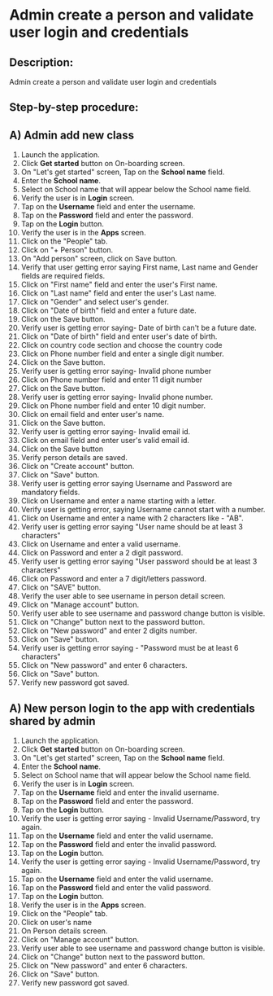 #  Admin create a person and validate user login and credentials
## Description:
 
Admin create a person and validate user login and credentials

## Step-by-step procedure:

## A) Admin add new class

1. Launch the application.
2. Click **Get started** button on On-boarding screen.
3. On "Let's get started" screen, Tap on the **School name** field.
4. Enter the **School name**.
5. Select on School name that will appear below the School name field.
6. Verify the user is in **Login** screen.
7. Tap on the **Username** field and enter the username.
8. Tap on the **Password** field and enter the password.
9. Tap on the **Login** button.
10. Verify the user is in the **Apps** screen.
11. Click on the "People" tab.
12. Click on "+ Person" button.
13. On "Add person" screen, click on Save button.
14. Verify that user getting error saying First name, Last name and Gender fields are required fields.
15. Click on "First name" field and enter the user's First name.
16. Click on "Last name" field and enter the user's Last name.
17. Click on "Gender" and select user's gender.
18. Click on "Date of birth" field and enter a future date. 
19. Click on the Save button. 
20. Verify user is getting error saying- Date of birth can't be a future date.
21. Click on "Date of birth" field and enter user's date of birth.
22. Click on country code section and choose the country code
23. Click on Phone number field and enter a single digit number.
24. Click on the Save button. 
25. Verify user is getting error saying- Invalid phone number
26. Click on Phone number field and enter 11 digit number 
27. Click on the Save button. 
28. Verify user is getting error saying- Invalid phone number.
29. Click on Phone number field and enter 10 digit number. 
30. Click on email field and enter user's name. 
31. Click on the Save button. 
32. Verify user is getting error saying- Invalid email id.
33. Click on email field and enter user's valid email id. 
34. Click on the Save button
35. Verify person details are saved.
36. Click on "Create account" button.
37. Click on "Save" button.
38. Verify user is getting error saying Username and Password are mandatory fields.
39. Click on Username and enter a name starting with a letter.
40. Verify user is getting error, saying Username cannot start with a number.
41. Click on Username and enter a name with 2 characters like - "AB".
42. Verify user is getting error saying "User name should be at least 3 characters"
43. Click on Username and enter a valid username.
44. Click on Password and enter a 2 digit password.
45. Verify user is getting error saying "User password should be at least 3 characters"
46. Click on Password and enter a 7 digit/letters password.
47. Click on "SAVE" button.
48. Verify the user able to see username in person detail screen.
49. Click on "Manage account" button.
50. Verify user able to see username and password change button is visible.
51. Click on "Change" button next to the password button.
52. Click on "New password" and enter 2 digits number.
53. Click on "Save" button.
54. Verify user is getting error saying - "Password must be at least 6 characters"
55. Click on "New password" and enter 6 characters. 
56. Click on "Save" button.
57. Verify new password got saved.

## A) New person login to the app with credentials shared by admin

1. Launch the application.
2. Click **Get started** button on On-boarding screen.
3. On "Let's get started" screen, Tap on the **School name** field.
4. Enter the **School name**.
5. Select on School name that will appear below the School name field.
6. Verify the user is in **Login** screen.
7. Tap on the **Username** field and enter the invalid username.
8. Tap on the **Password** field and enter the password.
9. Tap on the **Login** button.
10. Verify the user is getting error saying - Invalid Username/Password, try again.
11. Tap on the **Username** field and enter the valid username. 
12. Tap on the **Password** field and enter the invalid password. 
13. Tap on the **Login** button. 
14. Verify the user is getting error saying - Invalid Username/Password, try again.
15. Tap on the **Username** field and enter the valid username. 
16. Tap on the **Password** field and enter the valid password. 
17. Tap on the **Login** button. 
18. Verify the user is in the **Apps** screen. 
19. Click on the "People" tab.
20. Click on user's name
21. On Person details screen.
22. Click on "Manage account" button. 
23. Verify user able to see username and password change button is visible. 
24. Click on "Change" button next to the password button. 
25. Click on "New password" and enter 6 characters. 
26. Click on "Save" button. 
27. Verify new password got saved.
